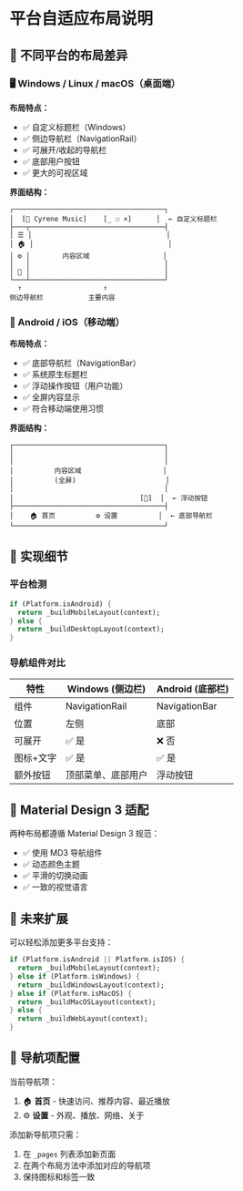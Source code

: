 # 平台自适应布局说明

## 📱 不同平台的布局差异

### 🖥️ Windows / Linux / macOS（桌面端）

**布局特点：**
- ✅ 自定义标题栏（Windows）
- ✅ 侧边导航栏（NavigationRail）
- ✅ 可展开/收起的导航栏
- ✅ 底部用户按钮
- ✅ 更大的可视区域

**界面结构：**
```
┌─────────────────────────────────────┐
│  [🎵 Cyrene Music]    [_ ☐ ×]      │  ← 自定义标题栏
├───┬─────────────────────────────────┤
│ ☰ │                                 │
│ 🏠 │                                 │
│ ⚙️ │        内容区域                  │
│   │                                 │
│ 👤 │                                 │
└───┴─────────────────────────────────┘
  ↑                    ↑
侧边导航栏           主要内容
```

### 📱 Android / iOS（移动端）

**布局特点：**
- ✅ 底部导航栏（NavigationBar）
- ✅ 系统原生标题栏
- ✅ 浮动操作按钮（用户功能）
- ✅ 全屏内容显示
- ✅ 符合移动端使用习惯

**界面结构：**
```
┌─────────────────────────────────────┐
│                                     │
│                                     │
│          内容区域                    │
│          (全屏)                      │
│                                     │
│                               [👤]  │  ← 浮动按钮
├─────────────────────────────────────┤
│    🏠 首页          ⚙️ 设置          │  ← 底部导航栏
└─────────────────────────────────────┘
```

## 🎯 实现细节

### 平台检测
```dart
if (Platform.isAndroid) {
  return _buildMobileLayout(context);
} else {
  return _buildDesktopLayout(context);
}
```

### 导航组件对比

| 特性 | Windows (侧边栏) | Android (底部栏) |
|------|------------------|------------------|
| 组件 | NavigationRail | NavigationBar |
| 位置 | 左侧 | 底部 |
| 可展开 | ✅ 是 | ❌ 否 |
| 图标+文字 | ✅ 是 | ✅ 是 |
| 额外按钮 | 顶部菜单、底部用户 | 浮动按钮 |

## 🎨 Material Design 3 适配

两种布局都遵循 Material Design 3 规范：
- ✅ 使用 MD3 导航组件
- ✅ 动态颜色主题
- ✅ 平滑的切换动画
- ✅ 一致的视觉语言

## 🔄 未来扩展

可以轻松添加更多平台支持：
```dart
if (Platform.isAndroid || Platform.isIOS) {
  return _buildMobileLayout(context);
} else if (Platform.isWindows) {
  return _buildWindowsLayout(context);
} else if (Platform.isMacOS) {
  return _buildMacOSLayout(context);
} else {
  return _buildWebLayout(context);
}
```

## 📝 导航项配置

当前导航项：
1. 🏠 **首页** - 快速访问、推荐内容、最近播放
2. ⚙️ **设置** - 外观、播放、网络、关于

添加新导航项只需：
1. 在 `_pages` 列表添加新页面
2. 在两个布局方法中添加对应的导航项
3. 保持图标和标签一致

